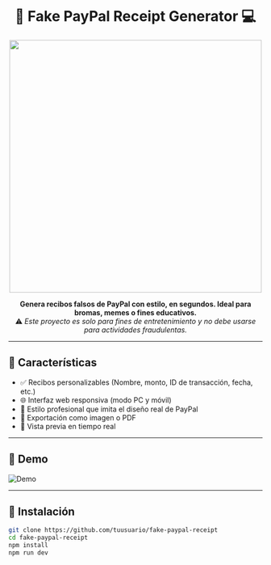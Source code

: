 <h1 align="center">💸 Fake PayPal Receipt Generator 💻</h1>

<p align="center">
  <img src="https://media3.giphy.com/media/v1.Y2lkPTc5MGI3NjExNHVicWltdGlybWZsbHZqY2I1dml0dWo4Z3ZibnhreXZ0bmJ0NzllZCZlcD12MV9pbnRlcm5hbF9naWZfYnlfaWQmY3Q9Zw/W9lzJDwciz6bS/giphy.gif" width="500"/>
</p>

<p align="center">
  <strong>Genera recibos falsos de PayPal con estilo, en segundos. Ideal para bromas, memes o fines educativos.</strong><br/>
  ⚠️ <em>Este proyecto es solo para fines de entretenimiento y no debe usarse para actividades fraudulentas.</em>
</p>

---

## 🧰 Características

- ✅ Recibos personalizables (Nombre, monto, ID de transacción, fecha, etc.)
- 🌐 Interfaz web responsiva (modo PC y móvil)
- 🎨 Estilo profesional que imita el diseño real de PayPal
- 💾 Exportación como imagen o PDF
- 🧪 Vista previa en tiempo real

---

## 📸 Demo

![Demo](https://media.giphy.com/media/v1.Y2lkPTc5MGI3NjExbXNnZWtxYmJ1eHd6N2prcmZ6MzBrbjdjNmY2NWNwdXZ1aTN0NmZueCZlcD12MV9naWZzX3NlYXJjaCZjdD1n/VbnUQpnihPSIgIXuZv/giphy.gif)

---

## 🚀 Instalación

```bash
git clone https://github.com/tuusuario/fake-paypal-receipt
cd fake-paypal-receipt
npm install
npm run dev
